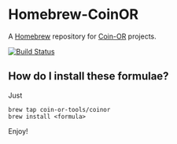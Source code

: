 # Homebrew-CoinOR

A [Homebrew](http://brew.sh) repository for [Coin-OR](http://www.coin-or.org) projects.

[![Build Status](https://travis-ci.org/coin-or-tools/homebrew-coinor.svg?branch=develop)](https://travis-ci.org/coin-or-tools/homebrew-coinor)

## How do I install these formulae?

Just

    brew tap coin-or-tools/coinor
    brew install <formula>

Enjoy!
